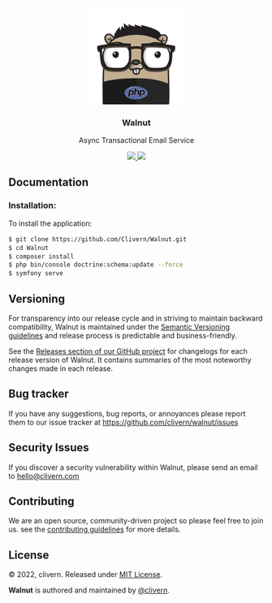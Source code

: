 <p align="center">
    <img alt="Logo" src="/img/logo.png?v=0.1.0" width="180" />
    <h3 align="center">Walnut</h3>
    <p align="center">Async Transactional Email Service</p>
    <p align="center">
        <a href="https://github.com/Clivern/Walnut/actions/workflows/php.yml">
            <img src="https://github.com/Clivern/Walnut/actions/workflows/php.yml/badge.svg">
        </a>
        <a href="https://github.com/Clivern/Walnut/blob/master/LICENSE"><img src="https://img.shields.io/badge/LICENSE-MIT-orange.svg"></a>
    </p>
</p>


## Documentation

### Installation:

To install the application:

```zsh
$ git clone https://github.com/Clivern/Walnut.git
$ cd Walnut
$ composer install
$ php bin/console doctrine:schema:update --force
$ symfony serve
```

## Versioning

For transparency into our release cycle and in striving to maintain backward compatibility, Walnut is maintained under the [Semantic Versioning guidelines](https://semver.org/) and release process is predictable and business-friendly.

See the [Releases section of our GitHub project](https://github.com/clivern/walnut/releases) for changelogs for each release version of Walnut. It contains summaries of the most noteworthy changes made in each release.


## Bug tracker

If you have any suggestions, bug reports, or annoyances please report them to our issue tracker at https://github.com/clivern/walnut/issues


## Security Issues

If you discover a security vulnerability within Walnut, please send an email to [hello@clivern.com](mailto:hello@clivern.com)


## Contributing

We are an open source, community-driven project so please feel free to join us. see the [contributing guidelines](CONTRIBUTING.md) for more details.


## License

© 2022, clivern. Released under [MIT License](https://opensource.org/licenses/mit-license.php).

**Walnut** is authored and maintained by [@clivern](http://github.com/clivern).